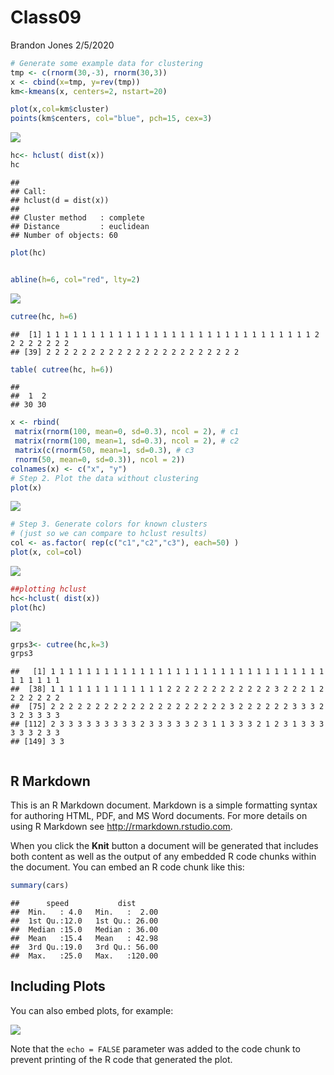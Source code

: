 Class09
================
Brandon Jones
2/5/2020

``` r
# Generate some example data for clustering
tmp <- c(rnorm(30,-3), rnorm(30,3))
x <- cbind(x=tmp, y=rev(tmp))
km<-kmeans(x, centers=2, nstart=20)

plot(x,col=km$cluster)
points(km$centers, col="blue", pch=15, cex=3)
```

![](Class09_seminar_files/figure-gfm/unnamed-chunk-1-1.png)<!-- -->

``` r
hc<- hclust( dist(x))
hc
```

    ## 
    ## Call:
    ## hclust(d = dist(x))
    ## 
    ## Cluster method   : complete 
    ## Distance         : euclidean 
    ## Number of objects: 60

``` r
plot(hc)


abline(h=6, col="red", lty=2)
```

![](Class09_seminar_files/figure-gfm/unnamed-chunk-1-2.png)<!-- -->

``` r
cutree(hc, h=6)
```

    ##  [1] 1 1 1 1 1 1 1 1 1 1 1 1 1 1 1 1 1 1 1 1 1 1 1 1 1 1 1 1 1 1 2 2 2 2 2 2 2 2
    ## [39] 2 2 2 2 2 2 2 2 2 2 2 2 2 2 2 2 2 2 2 2 2 2

``` r
table( cutree(hc, h=6))
```

    ## 
    ##  1  2 
    ## 30 30

``` r
x <- rbind(
 matrix(rnorm(100, mean=0, sd=0.3), ncol = 2), # c1
 matrix(rnorm(100, mean=1, sd=0.3), ncol = 2), # c2
 matrix(c(rnorm(50, mean=1, sd=0.3), # c3
 rnorm(50, mean=0, sd=0.3)), ncol = 2))
colnames(x) <- c("x", "y")
# Step 2. Plot the data without clustering
plot(x)
```

![](Class09_seminar_files/figure-gfm/unnamed-chunk-3-1.png)<!-- -->

``` r
# Step 3. Generate colors for known clusters
# (just so we can compare to hclust results)
col <- as.factor( rep(c("c1","c2","c3"), each=50) )
plot(x, col=col)
```

![](Class09_seminar_files/figure-gfm/unnamed-chunk-3-2.png)<!-- -->

``` r
##plotting hclust
hc<-hclust( dist(x))
plot(hc)
```

![](Class09_seminar_files/figure-gfm/unnamed-chunk-3-3.png)<!-- -->

``` r
grps3<- cutree(hc,k=3)
grps3
```

    ##   [1] 1 1 1 1 1 1 1 1 1 1 1 1 1 1 1 1 1 1 1 1 1 1 1 1 1 1 1 1 1 1 1 1 1 1 1 1 1
    ##  [38] 1 1 1 1 1 1 1 1 1 1 1 1 1 2 2 2 2 2 2 2 2 2 2 2 2 3 2 2 2 1 2 2 2 2 2 2 2
    ##  [75] 2 2 2 2 2 2 2 2 2 2 2 2 2 2 2 2 2 2 2 2 3 2 2 2 2 2 2 3 3 3 2 3 2 3 3 3 3
    ## [112] 2 3 3 3 3 3 3 3 3 3 2 3 3 3 3 3 2 3 1 1 3 3 3 2 1 2 3 1 3 3 3 3 3 3 2 3 3
    ## [149] 3 3

``` x
```

## R Markdown

This is an R Markdown document. Markdown is a simple formatting syntax
for authoring HTML, PDF, and MS Word documents. For more details on
using R Markdown see <http://rmarkdown.rstudio.com>.

When you click the **Knit** button a document will be generated that
includes both content as well as the output of any embedded R code
chunks within the document. You can embed an R code chunk like this:

``` r
summary(cars)
```

    ##      speed           dist       
    ##  Min.   : 4.0   Min.   :  2.00  
    ##  1st Qu.:12.0   1st Qu.: 26.00  
    ##  Median :15.0   Median : 36.00  
    ##  Mean   :15.4   Mean   : 42.98  
    ##  3rd Qu.:19.0   3rd Qu.: 56.00  
    ##  Max.   :25.0   Max.   :120.00

## Including Plots

You can also embed plots, for example:

![](Class09_seminar_files/figure-gfm/pressure-1.png)<!-- -->

Note that the `echo = FALSE` parameter was added to the code chunk to
prevent printing of the R code that generated the plot.
